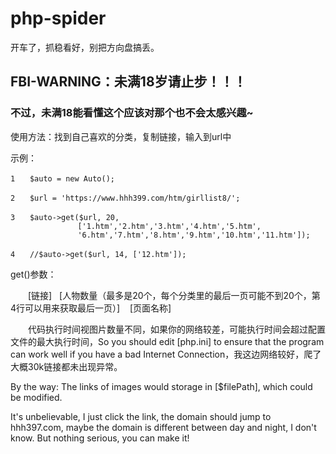 # php-spider
开车了，抓稳看好，别把方向盘搞丢。

## FBI-WARNING：未满18岁请止步！！！
### 不过，未满18能看懂这个应该对那个也不会太感兴趣~

使用方法：找到自己喜欢的分类，复制链接，输入到url中

示例：
```
1　　$auto = new Auto();

2　　$url = 'https://www.hhh399.com/htm/girllist8/';

3　　$auto->get($url, 20, 
               ['1.htm','2.htm','3.htm','4.htm','5.htm',
               '6.htm','7.htm','8.htm','9.htm','10.htm','11.htm']);

4　　//$auto->get($url, 14, ['12.htm']);
```

get()参数：

　　[链接]   [人物数量（最多是20个，每个分类里的最后一页可能不到20个，第4行可以用来获取最后一页）]    [页面名称]


　　代码执行时间视图片数量不同，如果你的网络较差，可能执行时间会超过配置文件的最大执行时间，So you should edit [php.ini] to ensure that the program can work well if you have a bad Internet Connection，我这边网络较好，爬了大概30k链接都未出现异常。

   By the way: The links of images would storage in [$filePath], which could be modified.

   It's unbelievable, I just click the link, the domain should jump to hhh397.com, maybe the domain is different between day and night, I don't know. But nothing serious, you can make it!
